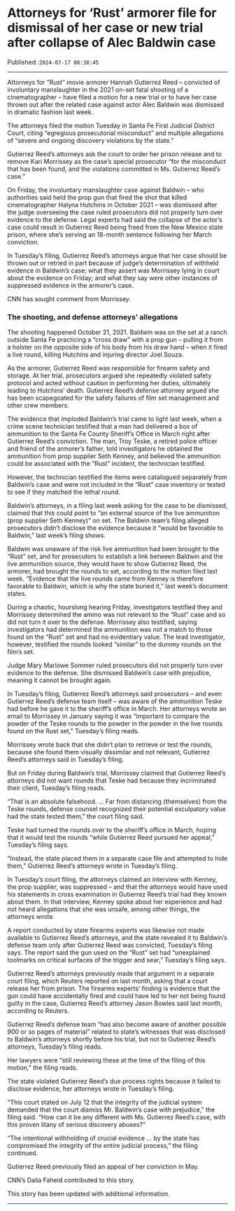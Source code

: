 # Attorneys for ‘Rust’ armorer file for dismissal of her case or new trial after collapse of Alec Baldwin case

Published :`2024-07-17 08:38:45`

---

Attorneys for “Rust” movie armorer Hannah Gutierrez Reed – convicted of involuntary manslaughter in the 2021 on-set fatal shooting of a cinematographer – have filed a motion for a new trial or to have her case thrown out after the related case against actor Alec Baldwin was dismissed in dramatic fashion last week.

The attorneys filed the motion Tuesday in Santa Fe First Judicial District Court, citing “egregious prosecutorial misconduct” and multiple allegations of “severe and ongoing discovery violations by the state.”

Gutierrez Reed’s attorneys ask the court to order her prison release and to remove Kari Morrissey as the case’s special prosecutor “for the misconduct that has been found, and the violations committed in Ms. Gutierrez Reed’s case.”

On Friday, the involuntary manslaughter case against Baldwin – who authorities said held the prop gun that fired the shot that killed cinematographer Halyna Hutchins in October 2021 – was dismissed after the judge overseeing the case ruled prosecutors did not properly turn over evidence to the defense. Legal experts had said the collapse of the actor’s case could result in Gutierrez Reed being freed from the New Mexico state prison, where she’s serving an 18-month sentence following her March conviction.

In Tuesday’s filing, Gutierrez Reed’s attorneys argue that her case should be thrown out or retried in part because of judge’s determination of withheld evidence in Baldwin’s case; what they assert was Morrissey lying in court about the evidence on Friday; and what they say were other instances of suppressed evidence in the armorer’s case.

CNN has sought comment from Morrissey.

### The shooting, and defense attorneys’ allegations

The shooting happened October 21, 2021. Baldwin was on the set at a ranch outside Santa Fe practicing a “cross draw” with a prop gun – pulling it from a holster on the opposite side of his body from his draw hand – when it fired a live round, killing Hutchins and injuring director Joel Souza.

As the armorer, Gutierrez Reed was responsible for firearm safety and storage. At her trial, prosecutors argued she repeatedly violated safety protocol and acted without caution in performing her duties, ultimately leading to Hutchins’ death. Gutierrez Reed’s defense attorney argued she has been scapegoated for the safety failures of film set management and other crew members.

The evidence that imploded Baldwin’s trial came to light last week, when a crime scene technician testified that a man had delivered a box of ammunition to the Santa Fe County Sheriff’s Office in March right after Gutierrez Reed’s conviction. The man, Troy Teske, a retired police officer and friend of the armorer’s father, told investigators he obtained the ammunition from prop supplier Seth Kenney, and believed the ammunition could be associated with the “Rust” incident, the technician testified.

However, the technician testified the items were catalogued separately from Baldwin’s case and were not included in the “Rust” case inventory or tested to see if they matched the lethal round.

Baldwin’s attorneys, in a filing last week asking for the case to be dismissed, claimed that this could point to “an external source of the live ammunition (prop supplier Seth Kenney)” on set. The Baldwin team’s filing alleged prosecutors didn’t disclose the evidence because it “would be favorable to Baldwin,” last week’s filing shows.

Baldwin was unaware of the risk live ammunition had been brought to the “Rust” set, and for prosecutors to establish a link between Baldwin and the live ammunition source, they would have to show Gutierrez Reed, the armorer, had brought the rounds to set, according to the motion filed last week. “Evidence that the live rounds came from Kenney is therefore favorable to Baldwin, which is why the state buried it,” last week’s document states.

During a chaotic, hourslong hearing Friday, investigators testified they and Morrissey determined the ammo was not relevant to the “Rust” case and so did not turn it over to the defense. Morrissey also testified, saying investigators had determined the ammunition was not a match to those found on the “Rust” set and had no evidentiary value. The lead investigator, however, testified the rounds looked “similar” to the dummy rounds on the film’s set.

Judge Mary Marlowe Sommer ruled prosecutors did not properly turn over evidence to the defense. She dismissed Baldwin’s case with prejudice, meaning it cannot be brought again.

In Tuesday’s filing, Gutierrez Reed’s attorneys said prosecutors – and even Gutierrez Reed’s defense team itself – was aware of the ammunition Teske had before he gave it to the sheriff’s office in March. Her attorneys wrote an email to Morrissey in January saying it was “important to compare the powder of the Teske rounds to the powder in the powder in the live rounds found on the Rust set,” Tuesday’s filing reads.

Morrissey wrote back that she didn’t plan to retrieve or test the rounds, because she found them visually dissimilar and not relevant, Gutierrez Reed’s attorneys said in Tuesday’s filing.

But on Friday during Baldwin’s trial, Morrissey claimed that Gutierrez Reed’s attorneys did not want rounds that Teske had because they incriminated their client, Tuesday’s filing reads.

“That is an absolute falsehood. … Far from distancing (themselves) from the Teske rounds, defense counsel recognized their potential exculpatory value had the state tested them,” the court filing said.

Teske had turned the rounds over to the sheriff’s office in March, hoping that it would test the rounds “while Gutierrez Reed pursued her appeal,” Tuesday’s filing says.

“Instead, the state placed them in a separate case file and attempted to hide them,” Gutierrez Reed’s attorneys wrote in Tuesday’s filing.

In Tuesday’s court filing, the attorneys claimed an interview with Kenney, the prop supplier, was suppressed – and that the attorneys would have used his statements in cross examination in Gutierrez Reed’s trial had they known about them. In that interview, Kenney spoke about her experience and had not heard allegations that she was unsafe, among other things, the attorneys wrote.

A report conducted by state firearms experts was likewise not made available to Gutierrez Reed’s attorneys, and the state revealed it to Baldwin’s defense team only after Gutierrez Reed was convicted, Tuesday’s filing says. The report said the gun used on the “Rust” set had “unexplained toolmarks on critical surfaces of the trigger and sear,” Tuesday’s filing says.

Gutierrez Reed’s attorneys previously made that argument in a separate court filing, which Reuters reported on last month, asking that a court release her from prison. The firearms experts’ finding is evidence that the gun could have accidentally fired and could have led to her not being found guilty in the case, Gutierrez Reed’s attorney Jason Bowles said last month, according to Reuters.

Gutierrez Reed’s defense team “has also become aware of another possible 900 or so pages of material” related to state’s witnesses that was disclosed to Baldwin’s attorneys shortly before his trial, but not to Gutierrez Reed’s attorneys, Tuesday’s filing reads.

Her lawyers were “still reviewing these at the time of the filing of this motion,” the filing reads.

﻿The state violated Gutierrez Reed’s due process rights because it failed to disclose evidence, her attorneys wrote in Tuesday’s filing.

“This court stated on July 12 that the integrity of the judicial system demanded that the court dismiss Mr. Baldwin’s case with prejudice,” the filing said. “How can it be any different with Ms. Gutierrez Reed’s case, with this proven litany of serious discovery abuses?”

“The intentional withholding of crucial evidence … by the state has compromised the integrity of the entire judicial process,” the filing continued.

Gutierrez Reed previously filed an appeal of her conviction in May.

CNN’s Dalia Faheid contributed to this story.

This story has been updated with additional information.

---

